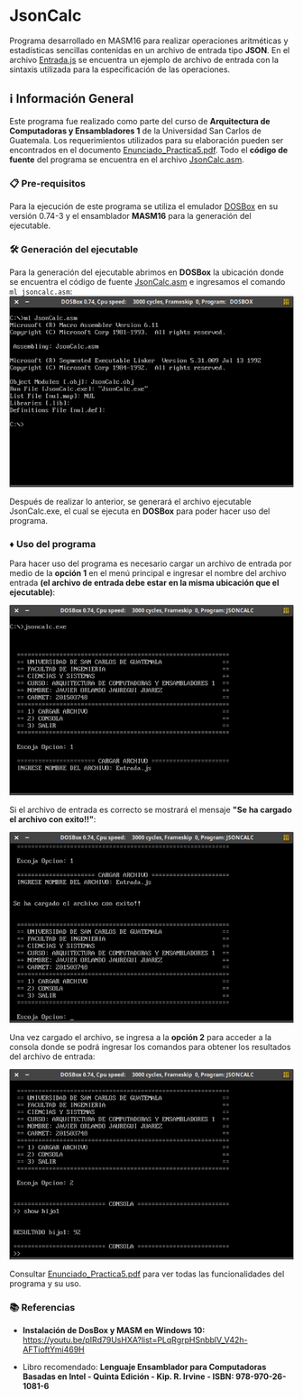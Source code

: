 # JsonCalc
Programa desarrollado en MASM16 para realizar operaciones aritméticas y estadísticas sencillas contenidas en un archivo de entrada tipo **JSON**. En el archivo [Entrada.js](Entrada.js) se encuentra un ejemplo de archivo de entrada con la sintaxis utilizada para la especificación de las operaciones.

## :information_source:  Información General

Este programa fue realizado como parte del curso de **Arquitectura de Computadoras y Ensambladores 1** de la Universidad San Carlos de Guatemala. Los requerimientos utilizados para su elaboración pueden ser encontrados en el documento [Enunciado_Practica5.pdf](Enunciado_Practica5.pdf). Todo el **código de fuente** del programa se encuentra en el archivo [JsonCalc.asm](JsonCalc.asm).

### 📋 Pre-requisitos

Para la ejecución de este programa se utiliza el emulador [DOSBox](https://www.dosbox.com/) en su versión 0.74-3 y el ensamblador **MASM16** para la generación del ejecutable.

### 🛠️ Generación del ejecutable

Para la generación del ejecutable abrimos en **DOSBox** la ubicación donde se encuentra el código de fuente [JsonCalc.asm](JsonCalc.asm) e ingresamos el comando `ml jsoncalc.asm`:
![Captura generación ejecutable 2](Capturas/genejecutable2.png)

Después de realizar lo anterior, se generará el archivo ejecutable JsonCalc.exe, el cual se ejecuta en **DOSBox** para poder hacer uso del programa.

### :diamonds: Uso del programa

Para hacer uso del programa es necesario cargar un archivo de entrada por medio de la **opción 1** en el menú principal e ingresar el nombre del archivo entrada **(el archivo de entrada debe estar en la misma ubicación que el ejecutable)**:

![Entrada](Capturas/Entrada.png)

Si el archivo de entrada es correcto se mostrará el mensaje **"Se ha cargado el archivo con exito!!"**:

![Entrada2](Capturas/Entrada2.png)

Una vez cargado el archivo, se ingresa a la **opción 2** para acceder a la consola donde se podrá ingresar los comandos para obtener los resultados del archivo de entrada:

![Operaciones](Capturas/Operaciones.png)

Consultar [Enunciado_Practica5.pdf](Enunciado_Practica5.pdf) para ver todas las funcionalidades del programa y su uso.

### :books: Referencias

- **Instalación de DosBox y MASM en Windows 10:** https://youtu.be/pIRd79UsHXA?list=PLqRgrpHSnbblV_V42h-AFTioftYmi469H

- Libro recomendado: **Lenguaje Ensamblador para Computadoras Basadas en Intel - Quinta Edición - Kip. R. Irvine - ISBN: 978-970-26-1081-6**
